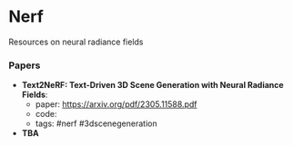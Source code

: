 # Nerf

Resources on neural radiance fields

### Papers

- **Text2NeRF: Text-Driven 3D Scene Generation with Neural Radiance Fields**: 
	- paper: https://arxiv.org/pdf/2305.11588.pdf
	- code:
	- tags: #nerf #3dscenegeneration
- **TBA**
